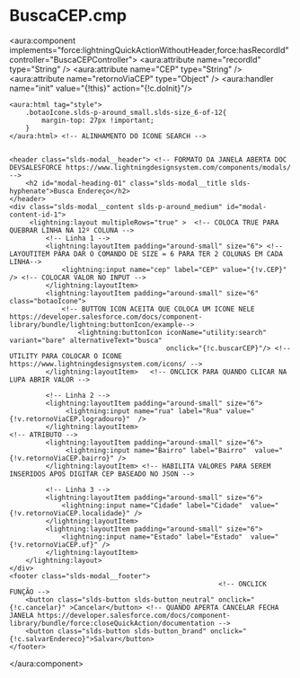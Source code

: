 # BuscaCEP.cmp

<aura:component implements="force:lightningQuickActionWithoutHeader,force:hasRecordId"
                controller="BuscaCEPController"> <!-- ADD PARA QUE A COMUNICAÇÃO COM LWC FUNCIONE https://developer.salesforce.com/docs/atlas.en-us.lightning.meta/lightning/controllers_server_actions_call.htm-->
    <aura:attribute name="recordId" type="String" /> <!--ATRIBUTO -->
    <aura:attribute name="CEP" type="String" /> <!-- ATRIBUTO -->
     <aura:attribute name="retornoViaCEP" type="Object" /> <!-- ATRIBUTO PARA INSERIR OS VALORES NA TELA -->
    <!-- ... -->
    <aura:handler name="init" value="{!this}" action="{!c.doInit}"/>
    
    <aura:html tag="style">
        .botaoIcone.slds-p-around_small.slds-size_6-of-12{
        	margin-top: 27px !important;
        }
    </aura:html> <!-- ALINHAMENTO DO ICONE SEARCH -->

    
    <header class="slds-modal__header"> <!-- FORMATO DA JANELA ABERTA DOC DEVSALESFORCE https://www.lightningdesignsystem.com/components/modals/ -->      
        <h2 id="modal-heading-01" class="slds-modal__title slds-hyphenate">Busca Endereço</h2>       
    </header>
    <div class="slds-modal__content slds-p-around_medium" id="modal-content-id-1">
         <lightning:layout multipleRows="true" >  <!-- COLOCA TRUE PARA QUEBRAR LINHA NA 12º COLUNA -->
             <!-- Linha 1 -->
             <lightning:layoutItem padding="around-small" size="6"> <!-- LAYOUTITEM PARA DAR O COMANDO DE SIZE = 6 PARA TER 2 COLUNAS EM CADA LINHA-->
                 <lightning:input name="cep" label="CEP" value="{!v.CEP}" /> <!-- COLOCAR VALOR NO INPUT -->
             </lightning:layoutItem>
             <lightning:layoutItem padding="around-small" size="6" class="botaoIcone">
                 <!-- BUTTON ICON ACEITA QUE COLOCA UM ICONE NELE https://developer.salesforce.com/docs/component-library/bundle/lightning:buttonIcon/example-->
                     <lightning:buttonIcon iconName="utility:search" variant="bare" alternativeText="busca"
                                           onclick="{!c.buscarCEP}"/> <!-- UTILITY PARA COLOCAR O ICONE  https://www.lightningdesignsystem.com/icons/ -->
             </lightning:layoutItem>   <!-- ONCLICK PARA QUANDO CLICAR NA LUPA ABRIR VALOR -->
             							
             <!-- Linha 2 -->
             <lightning:layoutItem padding="around-small" size="6">
                  <lightning:input name="rua" label="Rua" value="{!v.retornoViaCEP.logradouro}"  />
             </lightning:layoutItem>									<!-- ATRIBUTO -->
             <lightning:layoutItem padding="around-small" size="6">
                  <lightning:input name="Bairro" label="Bairro"  value="{!v.retornoViaCEP.bairro}" /> 
             </lightning:layoutItem> <!-- HABILITA VALORES PARA SEREM INSERIDOS APOS DIGITAR CEP BASEADO NO JSON -->
             
             <!-- Linha 3 -->
             <lightning:layoutItem padding="around-small" size="6">
                 <lightning:input name="Cidade" label="Cidade"  value="{!v.retornoViaCEP.localidade}" />
             </lightning:layoutItem>
             <lightning:layoutItem padding="around-small" size="6">
                 <lightning:input name="Estado" label="Estado"  value="{!v.retornoViaCEP.uf}" />
             </lightning:layoutItem>
        </lightning:layout>
    </div>
    <footer class="slds-modal__footer">
        												<!-- ONCLICK FUNÇÃO -->
        <button class="slds-button slds-button_neutral" onclick="{!c.cancelar}" >Cancelar</button> <!-- QUANDO APERTA CANCELAR FECHA JANELA https://developer.salesforce.com/docs/component-library/bundle/force:closeQuickAction/documentation -->
        <button class="slds-button slds-button_brand" onclick="{!c.salvarEndereco}">Salvar</button>
    </footer>
    
</aura:component>
